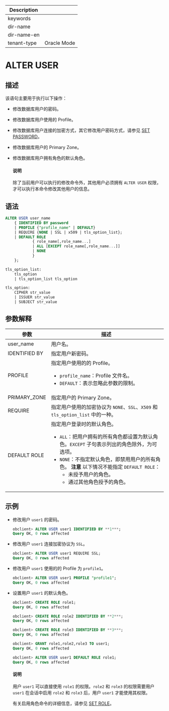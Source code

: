 | Description   |                 |
|---------------|-----------------|
| keywords      |                 |
| dir-name      |                 |
| dir-name-en   |                 |
| tenant-type   | Oracle Mode     |

# ALTER USER

## 描述

该语句主要用于执行以下操作：

* 修改数据库用户的密码。

* 修改数据库用户使用的 Profile。

* 修改数据库用户连接的加密方式，其它修改用户密码方式，请参见 [SET PASSWORD](../300.dcl-of-oracle-mode/3300.set-password-of-oracle-mode.md)。

* 修改数据库用户的 Primary Zone。

* 修改数据库用户拥有角色的默认角色。

  <main id="notice" type='explain'>
    <h4>说明</h4>
    <p>除了当前用户可以执行的修改命令外，其他用户必须拥有 <code>ALTER USER</code> 权限，才可以执行本命令修改其他用户的信息。</p>
  </main>

## 语法

```sql
ALTER USER user_name
    { IDENTIFIED BY password
    | PROFILE {"profile_name" | DEFAULT}
    | REQUIRE {NONE | SSL | x509 | tls_option_list};
    | DEFAULT ROLE
            { role_name[,role_name...]
            | ALL [EXCEPT role_name[,role_name...]]
            | NONE
            }
    };

tls_option_list:
    tls_option
    | tls_option_list tls_option

tls_option:
    CIPHER str_value
    | ISSUER str_value
    | SUBJECT str_value
```

## 参数解释

|      参数       |          描述       |
|---------------|-------------------------------------|
| user_name     | 用户名。    |
| IDENTIFIED BY | 指定用户新密码。  |
| PROFILE       | 指定用户使用的的 Profile。 <ul><li> `profile_name`：Profile 文件名。    </li><li> `DEFAULT`：表示忽略此参数的限制。</li></ul>      |
| PRIMARY_ZONE  | 指定用户的 Primary Zone。 |
| REQUIRE       | 指定用户使用的加密协议为 `NONE`、`SSL`、`X509` 和 `tls_option_list` 中的一种。   |
| DEFAULT ROLE  | 指定用户登录时的默认角色。 <ul><li> `ALL`：把用户拥有的所有角色都设置为默认角色。`EXCEPT` 子句表示列出的角色除外，为可选项。    </li><li> `NONE`：不指定默认角色，即禁用用户的所有角色。    **注意**  以下情况不能指定 `DEFAULT ROLE`： <ul><li> 未授予用户的角色。    </li><li> 通过其他角色授予的角色。 </li></ul>    |

## 示例

* 修改用户 `user1` 的密码。

  ```sql
  obclient> ALTER USER user1 IDENTIFIED BY **1***;
  Query OK, 0 rows affected
  ```

* 修改用户 `user1` 连接加密协议为 `SSL`。

  ```sql
  obclient> ALTER USER user1 REQUIRE SSL;
  Query OK, 0 rows affected
  ```

* 修改用户 `user1` 使用的的 Profile 为 `profile1`。

  ```sql
  obclient> ALTER USER user1 PROFILE "profile1";
  Query OK, 0 rows affected
  ```

* 设置用户 `user1` 的默认角色。

  ```sql
  obclient> CREATE ROLE role1;
  Query OK, 0 rows affected

  obclient> CREATE ROLE role2 IDENTIFIED BY **2***;
  Query OK, 0 rows affected

  obclient> CREATE ROLE role3 IDENTIFIED BY **3***;
  Query OK, 0 rows affected

  obclient> GRANT role1,role2,role3 TO user1;
  Query OK, 0 rows affected

  obclient> ALTER USER user1 DEFAULT ROLE role1;
  Query OK, 0 rows affected
  ```

  <main id="notice" type='explain'>
    <h4>说明</h4>
    <p>用户 <code>user1</code> 可以直接使用 <code>role1</code> 的权限。<code>role2</code> 和 <code>role3</code> 的权限需要用户 <code>user1</code> 在会话中启用 <code>role2</code> 和 <code>role3</code> 后，用户 <code>user1</code> 才能使用其权限。</p>
  </main>

  有关启用角色命令的详细信息，请参见 [SET ROLE](../300.dcl-of-oracle-mode/3400.set-role-of-oracle-mode.md)。
